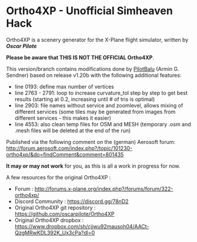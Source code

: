 # Ortho4XP - Unofficial Simheaven Hack
Ortho4XP is a scenery generator for the X-Plane flight simulator, written by _**Oscar Pilote**_

**Please be aware that THIS IS NOT THE OFFICIAL Ortho4XP**.

This version/branch contains modifications done by [PilotBalu](http://forums.x-plane.org/index.php?/profile/227571-pilotbalu/) (Armin G. Sendner) based on release v1.20b with the following additional features:
- line 0193: define max number of vertices
- line 2763 - 2791: loop to increase curvature_tol step by step to get best results (starting at 0.2, increasing until # of tris is optimal)
- line 2903: file names without service and zoomlevel, allows mixing of different services (some tiles may be generated from images from different services - this makes it easier)
- line 4553: also clean temp files for OSM and MESH (temporary .osm and .mesh files will be deleted at the end of the run)

Published via the following comment on the (german) Aerosoft forum:
http://forum.aerosoft.com/index.php?/topic/101230-ortho4xp/&do=findComment&comment=801435

**It may or may not work** for you, as this is all a work in progress for now.

A few resources for the original Ortho4XP :
- Forum : http://forums.x-plane.org/index.php?/forums/forum/322-ortho4xp/
- Discord Community : https://discord.gg/78nD2
- Original Ortho4XP git repository : https://github.com/oscarpilote/Ortho4XP
- Original Ortho4XP dropbox : https://www.dropbox.com/sh/cjjwu92mausoh04/AACt-QzgMRwKDL392K_Ux3cPa?dl=0